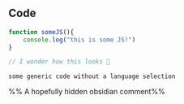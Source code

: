 ## Code

```javascript
function someJS(){
	console.log("this is some JS!")
}

// I wonder how this looks 🤔
```

```
some generic code without a language selection
```

%% A hopefully hidden obsidian comment%%